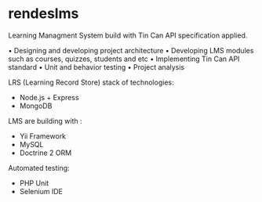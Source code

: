 rendeslms
=========

Learning Managment System build with Tin Can API specification applied.

•	Designing and developing project architecture
•	Developing LMS modules such as courses, quizzes, students and etc
•	Implementing Tin Can API standard
•	Unit and behavior testing
•	Project analysis



LRS (Learning Record Store) stack of technologies:
- Node.js + Express
- MongoDB

LMS are building with :
- Yii Framework
- MySQL
- Doctrine 2 ORM

Automated testing:
- PHP Unit
- Selenium IDE
